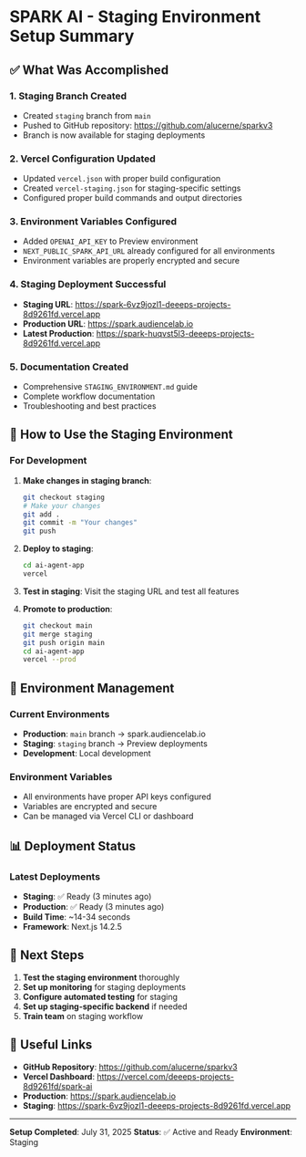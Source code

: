 # SPARK AI - Staging Environment Setup Summary

## ✅ What Was Accomplished

### 1. **Staging Branch Created**
- Created `staging` branch from `main`
- Pushed to GitHub repository: https://github.com/alucerne/sparkv3
- Branch is now available for staging deployments

### 2. **Vercel Configuration Updated**
- Updated `vercel.json` with proper build configuration
- Created `vercel-staging.json` for staging-specific settings
- Configured proper build commands and output directories

### 3. **Environment Variables Configured**
- Added `OPENAI_API_KEY` to Preview environment
- `NEXT_PUBLIC_SPARK_API_URL` already configured for all environments
- Environment variables are properly encrypted and secure

### 4. **Staging Deployment Successful**
- **Staging URL**: https://spark-6vz9jozl1-deeeps-projects-8d9261fd.vercel.app
- **Production URL**: https://spark.audiencelab.io
- **Latest Production**: https://spark-huqvst5l3-deeeps-projects-8d9261fd.vercel.app

### 5. **Documentation Created**
- Comprehensive `STAGING_ENVIRONMENT.md` guide
- Complete workflow documentation
- Troubleshooting and best practices

## 🚀 How to Use the Staging Environment

### For Development
1. **Make changes in staging branch**:
   ```bash
   git checkout staging
   # Make your changes
   git add .
   git commit -m "Your changes"
   git push
   ```

2. **Deploy to staging**:
   ```bash
   cd ai-agent-app
   vercel
   ```

3. **Test in staging**: Visit the staging URL and test all features

4. **Promote to production**:
   ```bash
   git checkout main
   git merge staging
   git push origin main
   cd ai-agent-app
   vercel --prod
   ```

## 🔧 Environment Management

### Current Environments
- **Production**: `main` branch → spark.audiencelab.io
- **Staging**: `staging` branch → Preview deployments
- **Development**: Local development

### Environment Variables
- All environments have proper API keys configured
- Variables are encrypted and secure
- Can be managed via Vercel CLI or dashboard

## 📊 Deployment Status

### Latest Deployments
- **Staging**: ✅ Ready (3 minutes ago)
- **Production**: ✅ Ready (3 minutes ago)
- **Build Time**: ~14-34 seconds
- **Framework**: Next.js 14.2.5

## 🎯 Next Steps

1. **Test the staging environment** thoroughly
2. **Set up monitoring** for staging deployments
3. **Configure automated testing** for staging
4. **Set up staging-specific backend** if needed
5. **Train team** on staging workflow

## 🔗 Useful Links

- **GitHub Repository**: https://github.com/alucerne/sparkv3
- **Vercel Dashboard**: https://vercel.com/deeeps-projects-8d9261fd/spark-ai
- **Production**: https://spark.audiencelab.io
- **Staging**: https://spark-6vz9jozl1-deeeps-projects-8d9261fd.vercel.app

---

**Setup Completed**: July 31, 2025
**Status**: ✅ Active and Ready
**Environment**: Staging 